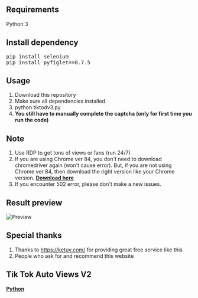## Requirements
Python 3
  
## Install dependency
<pre>pip install selenium
pip install pyfiglet==0.7.5</pre>

## Usage
1. Download this repository
2. Make sure all dependencies installed
4. python tiktodv3.py
5. **You still have to manually complete the captcha (only for first time you run the code)**

## Note
1. Use RDP to get tons of views or fans (run 24/7)
2. If you are using Chrome ver 84, you don't need to download chromedriver again (won't cause error). But, if you are not using Chrome ver 84, then download the right version like your Chrome version. [**Download here**](https://chromedriver.chromium.org/downloads)
3. If you encounter 502 error, please don't make a new issues.

## Result preview
![Preview](https://i.imgur.com/WZY91W6.png)

## Special thanks
1. Thanks to https://ketuy.com/ for providing great free service like this
2. People who ask for and recommend this website

## Tik Tok Auto Views V2
[**Python**](https://github.com/kangoka/tiktok-autoviewsv2-py)
